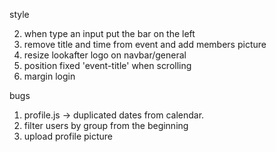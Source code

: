 style

2. when type an input put the bar on the left
3. remove title and time from event and add members picture
4. resize lookafter logo on navbar/general
5. position fixed 'event-title' when scrolling
6. margin login

bugs

1. profile.js -> duplicated dates from calendar.
2. filter users by group from the beginning
3. upload profile picture
